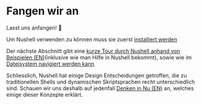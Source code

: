 # Fangen wir an

Lasst uns anfangen! :elephant:

Um Nushell verwenden zu können muss sie zuerst [installiert werden](installation.md)

Der nächste Abschnitt gibt eine [kurze Tour durch Nushell anhand von Beispielen (EN)](/book/quick_tour.md)(inklusive wie man Hilfe in Nushell bekommt), sowie wie im [Dateisystem navigiert werden kann](moving_around.md)

Schliesslich, Nushell hat einige Design Entscheidungen getroffen, die zu traditionellen Shells und dynamischen Skriptsprachen recht unterschiedlich sind.
Schauen wir uns deshalb auf jedenfall [Denken in Nu (EN)](/book/thinking_in_nu.md) an, welches einige dieser Konzepte erklärt.
